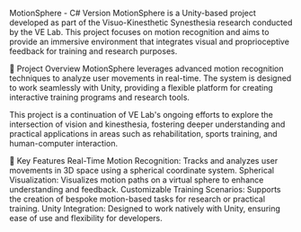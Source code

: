 MotionSphere - C# Version
MotionSphere is a Unity-based project developed as part of the Visuo-Kinesthetic Synesthesia research conducted by the VE Lab. This project focuses on motion recognition and aims to provide an immersive environment that integrates visual and proprioceptive feedback for training and research purposes.

🚀 Project Overview
MotionSphere leverages advanced motion recognition techniques to analyze user movements in real-time. The system is designed to work seamlessly with Unity, providing a flexible platform for creating interactive training programs and research tools.

This project is a continuation of VE Lab's ongoing efforts to explore the intersection of vision and kinesthesia, fostering deeper understanding and practical applications in areas such as rehabilitation, sports training, and human-computer interaction.

🌟 Key Features
Real-Time Motion Recognition: Tracks and analyzes user movements in 3D space using a spherical coordinate system.
Spherical Visualization: Visualizes motion paths on a virtual sphere to enhance understanding and feedback.
Customizable Training Scenarios: Supports the creation of bespoke motion-based tasks for research or practical training.
Unity Integration: Designed to work natively with Unity, ensuring ease of use and flexibility for developers.
